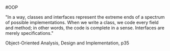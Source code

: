 #OOP

"In a way, classes and interfaces represent the extreme ends of a spectrum of possible implementations. When we write a class, we code every field and method; in other words, the code is complete in a sense. Interfaces are merely specifications."

Object-Oriented Analysis, Design and Implementation, p35